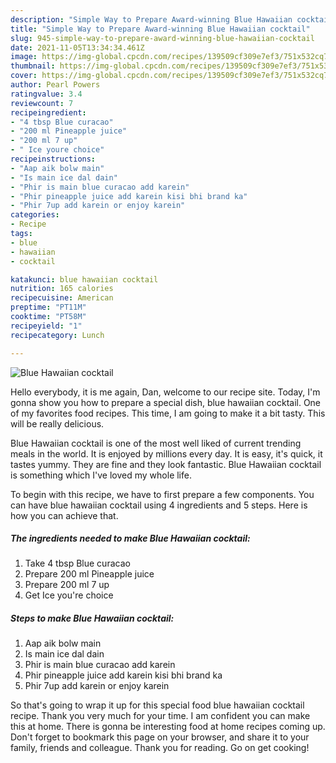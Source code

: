```yaml
---
description: "Simple Way to Prepare Award-winning Blue Hawaiian cocktail"
title: "Simple Way to Prepare Award-winning Blue Hawaiian cocktail"
slug: 945-simple-way-to-prepare-award-winning-blue-hawaiian-cocktail
date: 2021-11-05T13:34:34.461Z
image: https://img-global.cpcdn.com/recipes/139509cf309e7ef3/751x532cq70/blue-hawaiian-cocktail-recipe-main-photo.jpg
thumbnail: https://img-global.cpcdn.com/recipes/139509cf309e7ef3/751x532cq70/blue-hawaiian-cocktail-recipe-main-photo.jpg
cover: https://img-global.cpcdn.com/recipes/139509cf309e7ef3/751x532cq70/blue-hawaiian-cocktail-recipe-main-photo.jpg
author: Pearl Powers
ratingvalue: 3.4
reviewcount: 7
recipeingredient:
- "4 tbsp Blue curacao"
- "200 ml Pineapple juice"
- "200 ml 7 up"
- " Ice youre choice"
recipeinstructions:
- "Aap aik bolw main"
- "Is main ice dal dain"
- "Phir is main blue curacao add karein"
- "Phir pineapple juice add karein kisi bhi brand ka"
- "Phir 7up add karein or enjoy karein"
categories:
- Recipe
tags:
- blue
- hawaiian
- cocktail

katakunci: blue hawaiian cocktail 
nutrition: 165 calories
recipecuisine: American
preptime: "PT11M"
cooktime: "PT58M"
recipeyield: "1"
recipecategory: Lunch

---
```



![Blue Hawaiian cocktail](https://img-global.cpcdn.com/recipes/139509cf309e7ef3/751x532cq70/blue-hawaiian-cocktail-recipe-main-photo.jpg)

Hello everybody, it is me again, Dan, welcome to our recipe site. Today, I'm gonna show you how to prepare a special dish, blue hawaiian cocktail. One of my favorites food recipes. This time, I am going to make it a bit tasty. This will be really delicious.



Blue Hawaiian cocktail is one of the most well liked of current trending meals in the world. It is enjoyed by millions every day. It is easy, it's quick, it tastes yummy. They are fine and they look fantastic. Blue Hawaiian cocktail is something which I've loved my whole life.


To begin with this recipe, we have to first prepare a few components. You can have blue hawaiian cocktail using 4 ingredients and 5 steps. Here is how you can achieve that.

<!--inarticleads1-->

##### The ingredients needed to make Blue Hawaiian cocktail:

1. Take 4 tbsp Blue curacao
1. Prepare 200 ml Pineapple juice
1. Prepare 200 ml 7 up
1. Get  Ice you&#39;re choice




<!--inarticleads2-->

##### Steps to make Blue Hawaiian cocktail:

1. Aap aik bolw main
1. Is main ice dal dain
1. Phir is main blue curacao add karein
1. Phir pineapple juice add karein kisi bhi brand ka
1. Phir 7up add karein or enjoy karein




So that's going to wrap it up for this special food blue hawaiian cocktail recipe. Thank you very much for your time. I am confident you can make this at home. There is gonna be interesting food at home recipes coming up. Don't forget to bookmark this page on your browser, and share it to your family, friends and colleague. Thank you for reading. Go on get cooking!

